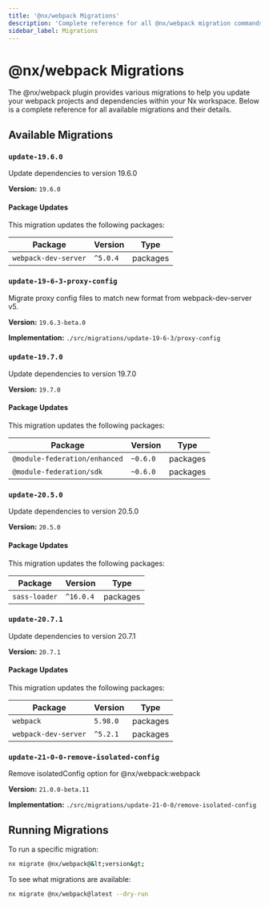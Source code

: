 ```yaml
---
title: '@nx/webpack Migrations'
description: 'Complete reference for all @nx/webpack migration commands'
sidebar_label: Migrations
---
```


# @nx/webpack Migrations

The @nx/webpack plugin provides various migrations to help you update your webpack projects and dependencies within your Nx workspace.
Below is a complete reference for all available migrations and their details.

## Available Migrations

### `update-19.6.0`

Update dependencies to version 19.6.0

**Version:** `19.6.0`

#### Package Updates

This migration updates the following packages:

| Package              | Version  | Type     |
| -------------------- | -------- | -------- |
| `webpack-dev-server` | `^5.0.4` | packages |

### `update-19-6-3-proxy-config`

Migrate proxy config files to match new format from webpack-dev-server v5.

**Version:** `19.6.3-beta.0`

**Implementation:** `./src/migrations/update-19-6-3/proxy-config`

### `update-19.7.0`

Update dependencies to version 19.7.0

**Version:** `19.7.0`

#### Package Updates

This migration updates the following packages:

| Package                       | Version  | Type     |
| ----------------------------- | -------- | -------- |
| `@module-federation/enhanced` | `~0.6.0` | packages |
| `@module-federation/sdk`      | `~0.6.0` | packages |

### `update-20.5.0`

Update dependencies to version 20.5.0

**Version:** `20.5.0`

#### Package Updates

This migration updates the following packages:

| Package       | Version   | Type     |
| ------------- | --------- | -------- |
| `sass-loader` | `^16.0.4` | packages |

### `update-20.7.1`

Update dependencies to version 20.7.1

**Version:** `20.7.1`

#### Package Updates

This migration updates the following packages:

| Package              | Version  | Type     |
| -------------------- | -------- | -------- |
| `webpack`            | `5.98.0` | packages |
| `webpack-dev-server` | `^5.2.1` | packages |

### `update-21-0-0-remove-isolated-config`

Remove isolatedConfig option for @nx/webpack:webpack

**Version:** `21.0.0-beta.11`

**Implementation:** `./src/migrations/update-21-0-0/remove-isolated-config`

## Running Migrations

To run a specific migration:

```bash
nx migrate @nx/webpack@&lt;version&gt;
```

To see what migrations are available:

```bash
nx migrate @nx/webpack@latest --dry-run
```
